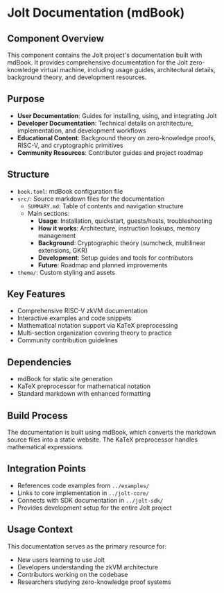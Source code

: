 # Jolt Documentation (mdBook)

## Component Overview
This component contains the Jolt project's documentation built with mdBook. It provides comprehensive documentation for the Jolt zero-knowledge virtual machine, including usage guides, architectural details, background theory, and development resources.

## Purpose
- **User Documentation**: Guides for installing, using, and integrating Jolt
- **Developer Documentation**: Technical details on architecture, implementation, and development workflows
- **Educational Content**: Background theory on zero-knowledge proofs, RISC-V, and cryptographic primitives
- **Community Resources**: Contributor guides and project roadmap

## Structure
- `book.toml`: mdBook configuration file
- `src/`: Source markdown files for the documentation
  - `SUMMARY.md`: Table of contents and navigation structure
  - Main sections:
    - **Usage**: Installation, quickstart, guests/hosts, troubleshooting
    - **How it works**: Architecture, instruction lookups, memory management
    - **Background**: Cryptographic theory (sumcheck, multilinear extensions, GKR)
    - **Development**: Setup guides and tools for contributors
    - **Future**: Roadmap and planned improvements
- `theme/`: Custom styling and assets

## Key Features
- Comprehensive RISC-V zkVM documentation
- Interactive examples and code snippets
- Mathematical notation support via KaTeX preprocessing
- Multi-section organization covering theory to practice
- Community contribution guidelines

## Dependencies
- mdBook for static site generation
- KaTeX preprocessor for mathematical notation
- Standard markdown with enhanced formatting

## Build Process
The documentation is built using mdBook, which converts the markdown source files into a static website. The KaTeX preprocessor handles mathematical expressions.

## Integration Points
- References code examples from `../examples/`
- Links to core implementation in `../jolt-core/`
- Connects with SDK documentation in `../jolt-sdk/`
- Provides development setup for the entire Jolt project

## Usage Context
This documentation serves as the primary resource for:
- New users learning to use Jolt
- Developers understanding the zkVM architecture
- Contributors working on the codebase
- Researchers studying zero-knowledge proof systems